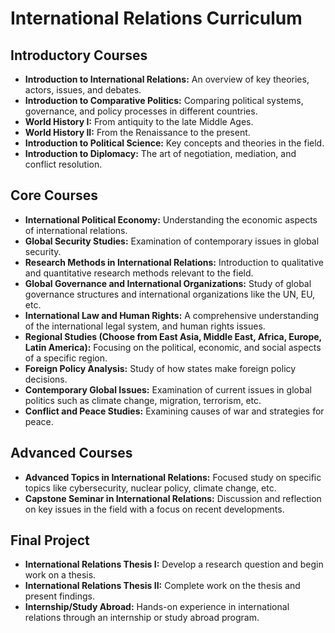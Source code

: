 # International Relations Curriculum

## Introductory Courses
- **Introduction to International Relations:** An overview of key theories, actors, issues, and debates.
- **Introduction to Comparative Politics:** Comparing political systems, governance, and policy processes in different countries.
- **World History I:** From antiquity to the late Middle Ages.
- **World History II:** From the Renaissance to the present.
- **Introduction to Political Science:** Key concepts and theories in the field.
- **Introduction to Diplomacy:** The art of negotiation, mediation, and conflict resolution.

## Core Courses
- **International Political Economy:** Understanding the economic aspects of international relations.
- **Global Security Studies:** Examination of contemporary issues in global security.
- **Research Methods in International Relations:** Introduction to qualitative and quantitative research methods relevant to the field.
- **Global Governance and International Organizations:** Study of global governance structures and international organizations like the UN, EU, etc.
- **International Law and Human Rights:** A comprehensive understanding of the international legal system, and human rights issues.
- **Regional Studies (Choose from East Asia, Middle East, Africa, Europe, Latin America):** Focusing on the political, economic, and social aspects of a specific region.
- **Foreign Policy Analysis:** Study of how states make foreign policy decisions.
- **Contemporary Global Issues:** Examination of current issues in global politics such as climate change, migration, terrorism, etc.
- **Conflict and Peace Studies:** Examining causes of war and strategies for peace.

## Advanced Courses
- **Advanced Topics in International Relations:** Focused study on specific topics like cybersecurity, nuclear policy, climate change, etc.
- **Capstone Seminar in International Relations:** Discussion and reflection on key issues in the field with a focus on recent developments.

## Final Project
- **International Relations Thesis I:** Develop a research question and begin work on a thesis.
- **International Relations Thesis II:** Complete work on the thesis and present findings.
- **Internship/Study Abroad:** Hands-on experience in international relations through an internship or study abroad program.
